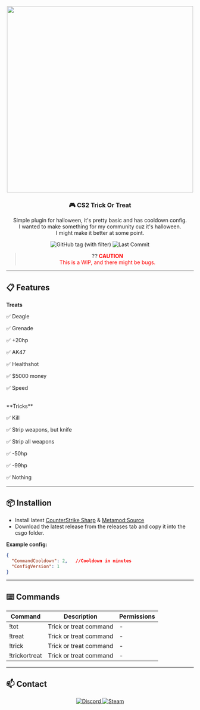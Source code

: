 <div align="center">
  <img src="https://cdn.discordapp.com/attachments/1288158253666144407/1299738757309796474/SCOUTZ_N_KNIVEZ_1.png?ex=671e4b8b&is=671cfa0b&hm=0d2431f0549dcba8a23119d9cc441b62bd7e1d6158e7deb5a4dacad4539df462&" width="500"/>
  <h3>🎮 CS2 Trick Or Treat</h3>
  <p>Simple plugin for halloween, it's pretty basic and has cooldown config.
  <br>I wanted to make something for my community cuz it's halloween.
  <br>I might make it better at some point.</p>
</div>
<div align="center">
  <img src="https://img.shields.io/github/v/tag/asapverneri/CS2-TrickOrTreat?style=for-the-badge&label=Version" alt="GitHub tag (with filter)" />
  <img src="https://img.shields.io/github/last-commit/asapverneri/CS2-TrickOrTreat?style=for-the-badge" alt="Last Commit" />
  <blockquote>
    <strong>?? <span style="color:red;">CAUTION</span></strong>  
    <br><span style="color:red;">This is a WIP, and there might be bugs.</span>
  </blockquote>
</div>

---

## 📋 Features
**Treats**
<p>✅ Deagle</p>
<p>✅ Grenade</p>
<p>✅ +20hp</p>
<p>✅ AK47</p>
<p>✅ Healthshot</p>
<p>✅ $5000 money</p>
<p>✅ Speed</p>
<br>
**Tricks**
<p>✅ Kill</p>
<p>✅ Strip weapons, but knife</p>
<p>✅ Strip all weapons</p>
<p>✅ -50hp</p>
<p>✅ -99hp</p>
<p>✅ Nothing</p>

---

## 📦 Installion

- Install latest [CounterStrike Sharp](https://github.com/roflmuffin/CounterStrikeSharp) & [Metamod:Source](https://www.sourcemm.net/downloads.php/?branch=master)
- Download the latest release from the releases tab and copy it into the csgo folder.

**Example config:**
```json
{
  "CommandCooldown": 2,   //Cooldown in minutes
  "ConfigVersion": 1
}
```

---

## ⌨️ Commands
| Command         | Description                                                          | Permissions |
|-----------------|----------------------------------------------------------------------|-------------|
| !tot            | Trick or treat command                                               | -           |
| !treat          | Trick or treat command                                               | -           |
| !trick          | Trick or treat command                                               | -           |
| !trickortreat   | Trick or treat command                                               | -           |

---

## 📫 Contact

<div align="center">
  <a href="https://discordapp.com/users/367644530121637888">
    <img src="https://img.shields.io/badge/Discord-7289DA?style=for-the-badge&logo=discord&logoColor=white" alt="Discord" />
  </a>
  <a href="https://steamcommunity.com/id/vvernerii/">
    <img src="https://img.shields.io/badge/Steam-000000?style=for-the-badge&logo=steam&logoColor=white" alt="Steam" />
  </a>
</div>